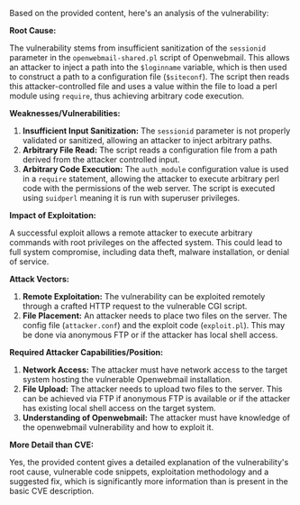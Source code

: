 Based on the provided content, here's an analysis of the vulnerability:

**Root Cause:**

The vulnerability stems from insufficient sanitization of the `sessionid` parameter in the `openwebmail-shared.pl` script of Openwebmail. This allows an attacker to inject a path into the `$loginname` variable, which is then used to construct a path to a configuration file (`$siteconf`). The script then reads this attacker-controlled file and uses a value within the file to load a perl module using `require`, thus achieving arbitrary code execution.

**Weaknesses/Vulnerabilities:**

1.  **Insufficient Input Sanitization:** The `sessionid` parameter is not properly validated or sanitized, allowing an attacker to inject arbitrary paths.
2.  **Arbitrary File Read:** The script reads a configuration file from a path derived from the attacker controlled input.
3.  **Arbitrary Code Execution:** The `auth_module` configuration value is used in a `require` statement, allowing the attacker to execute arbitrary perl code with the permissions of the web server. The script is executed using `suidperl` meaning it is run with superuser privileges.

**Impact of Exploitation:**

A successful exploit allows a remote attacker to execute arbitrary commands with root privileges on the affected system. This could lead to full system compromise, including data theft, malware installation, or denial of service.

**Attack Vectors:**

1.  **Remote Exploitation:** The vulnerability can be exploited remotely through a crafted HTTP request to the vulnerable CGI script.
2.  **File Placement:** An attacker needs to place two files on the server. The config file (`attacker.conf`) and the exploit code (`exploit.pl`). This may be done via anonymous FTP or if the attacker has local shell access.

**Required Attacker Capabilities/Position:**

1.  **Network Access:** The attacker must have network access to the target system hosting the vulnerable Openwebmail installation.
2.  **File Upload:** The attacker needs to upload two files to the server. This can be achieved via FTP if anonymous FTP is available or if the attacker has existing local shell access on the target system.
3. **Understanding of Openwebmail:** The attacker must have knowledge of the openwebmail vulnerability and how to exploit it.

**More Detail than CVE:**

Yes, the provided content gives a detailed explanation of the vulnerability's root cause, vulnerable code snippets, exploitation methodology and a suggested fix, which is significantly more information than is present in the basic CVE description.